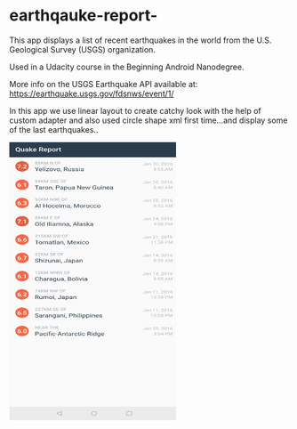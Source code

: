 # earthqauke-report-

This app displays a list of recent earthquakes in the world from the U.S. Geological Survey (USGS) organization.

Used in a Udacity course in the Beginning Android Nanodegree.

More info on the USGS Earthquake API available at: https://earthquake.usgs.gov/fdsnws/event/1/

In this app we use linear layout to create catchy look with the help of custom adapter and also used circle shape xml first time...and display some of the last earthquakes..

<img src="Screenshot_20210326-091643__01.jpg" height=500 width=300>
